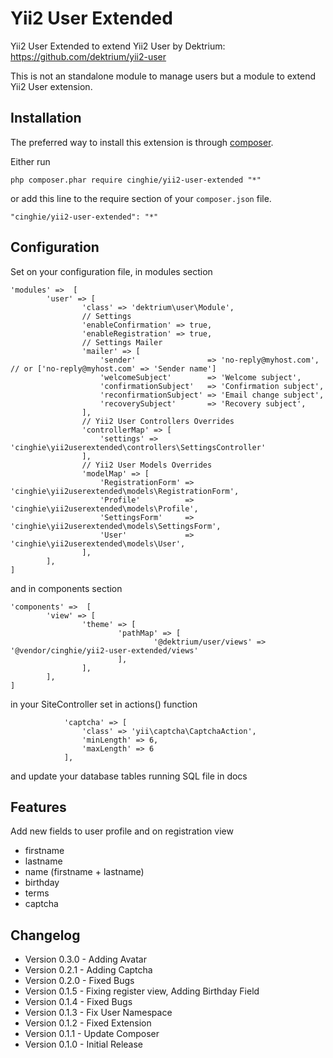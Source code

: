 # Yii2 User Extended
Yii2 User Extended to extend Yii2 User by Dektrium: https://github.com/dektrium/yii2-user

This is not an standalone module to manage users but a module to extend Yii2 User extension.

Installation
-----------------

The preferred way to install this extension is through [composer](http://getcomposer.org/download/).

Either run

```
php composer.phar require cinghie/yii2-user-extended "*"
```

or add this line to the require section of your `composer.json` file.

```
"cinghie/yii2-user-extended": "*"
```

Configuration
-----------------

Set on your configuration file, in modules section

```
'modules' =>  [
        'user' => [
                'class' => 'dektrium\user\Module',
				// Settings
				'enableConfirmation' => true,
				'enableRegistration' => true,
				// Settings Mailer
				'mailer' => [
					'sender'                => 'no-reply@myhost.com', // or ['no-reply@myhost.com' => 'Sender name']
					'welcomeSubject'        => 'Welcome subject',
					'confirmationSubject'   => 'Confirmation subject',
					'reconfirmationSubject' => 'Email change subject',
					'recoverySubject'       => 'Recovery subject',
				],
                // Yii2 User Controllers Overrides
				'controllerMap' => [
					'settings' => 'cinghie\yii2userextended\controllers\SettingsController'
				],
				// Yii2 User Models Overrides
				'modelMap' => [
					'RegistrationForm' => 'cinghie\yii2userextended\models\RegistrationForm',
					'Profile'          => 'cinghie\yii2userextended\models\Profile',
					'SettingsForm'     => 'cinghie\yii2userextended\models\SettingsForm',
					'User'             => 'cinghie\yii2userextended\models\User',
				],
        ],
]
```

and in components section

```
'components' =>  [
        'view' => [
                'theme' => [
                        'pathMap' => [
                                '@dektrium/user/views' => '@vendor/cinghie/yii2-user-extended/views'
                        ],
                ],
        ],
]
```

in your SiteController set in actions() function

```
			'captcha' => [
                'class' => 'yii\captcha\CaptchaAction',
                'minLength' => 6,
                'maxLength' => 6
            ],
```

and update your database tables running SQL file in docs

Features
-----------------

Add new fields to user profile and on registration view
<ul>
  <li>firstname</li>
  <li>lastname</li>
  <li>name (firstname + lastname)</li>  
  <li>birthday</li>
  <li>terms</li>
  <li>captcha</li>
</ul>

Changelog
-----------------

<ul>
  <li>Version 0.3.0 - Adding Avatar</li>
  <li>Version 0.2.1 - Adding Captcha</li>
  <li>Version 0.2.0 - Fixed Bugs</li>
  <li>Version 0.1.5 - Fixing register view, Adding Birthday Field</li>
  <li>Version 0.1.4 - Fixed Bugs</li>
  <li>Version 0.1.3 - Fix User Namespace</li>
  <li>Version 0.1.2 - Fixed Extension</li>
  <li>Version 0.1.1 - Update Composer</li>
  <li>Version 0.1.0 - Initial Release</li>
</ul>